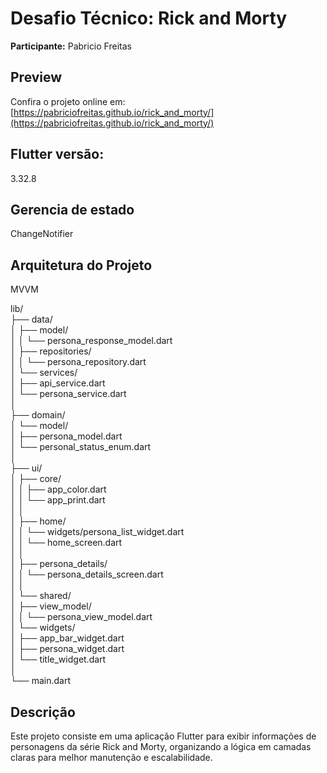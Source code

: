 # Desafio Técnico: Rick and Morty

**Participante:** Pabricio Freitas

## Preview

Confira o projeto online em:  
[https://pabriciofreitas.github.io/rick_and_morty/](https://pabriciofreitas.github.io/rick_and_morty/)


## Flutter versão:
3.32.8

## Gerencia de estado
ChangeNotifier

## Arquitetura do Projeto 
MVVM 

lib/<br>
├── data/<br>
│   ├── model/<br>
│   │   └── persona_response_model.dart<br>
│   ├── repositories/<br>
│   │   └── persona_repository.dart<br>
│   └── services/<br>
│       ├── api_service.dart<br>
│       └── persona_service.dart<br>
│<br>
├── domain/<br>
│   └── model/<br>
│       ├── persona_model.dart<br>
│       └── personal_status_enum.dart<br>
│<br>
├── ui/<br>
│   ├── core/<br>
│   │   ├── app_color.dart<br>
│   │   └── app_print.dart<br>
│   │<br>
│   ├── home/<br>
│   │   └── widgets/persona_list_widget.dart<br>
│   │       └── home_screen.dart<br>
│   │<br>
│   ├── persona_details/<br>
│   │   └── persona_details_screen.dart<br>
│   │<br>
│   └── shared/<br>
│       ├── view_model/<br>
│       │   └── persona_view_model.dart<br>
│       └── widgets/<br>
│           ├── app_bar_widget.dart<br>
│           ├── persona_widget.dart<br>
│           └── title_widget.dart<br>
│<br>
└── main.dart<br>

## Descrição

Este projeto consiste em uma aplicação Flutter para exibir informações de personagens da série Rick and Morty, organizando a lógica em camadas claras para melhor manutenção e escalabilidade.
